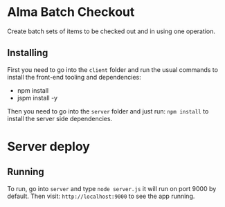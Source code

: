 # Alma Batch Checkout

Create batch sets of items to be checked out and in using one operation.

## Installing
First you need to go into the ``client`` folder and run the usual commands to install the front-end tooling and dependencies:

- npm install
- jspm install -y

Then you need to go into the ``server`` folder and just run: ``npm install`` to install the server side dependencies.

# Server deploy

## Running
To run, go into ``server`` and type ``node server.js`` it will run on port 9000 by default. Then visit: ``http://localhost:9000`` to see the app running.